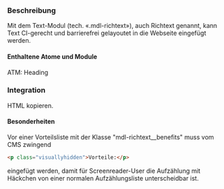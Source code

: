 ### Beschreibung
 
Mit dem Text-Modul (tech. «.mdl-richtext»), auch Richtext genannt, kann Text CI-gerecht und barrierefrei gelayoutet in die Webseite eingefügt werden.
 
#### Enthaltene Atome und Module
ATM: Heading


### Integration

HTML kopieren.

#### Besonderheiten

Vor einer Vorteilsliste mit der Klasse "mdl-richtext__benefits" muss vom CMS zwingend

```html
<p class="visuallyhidden">Vorteile:</p>
```

eingefügt werden, damit für Screenreader-User die Aufzählung mit Häckchen von einer normalen Aufzählungsliste unterscheidbar ist.